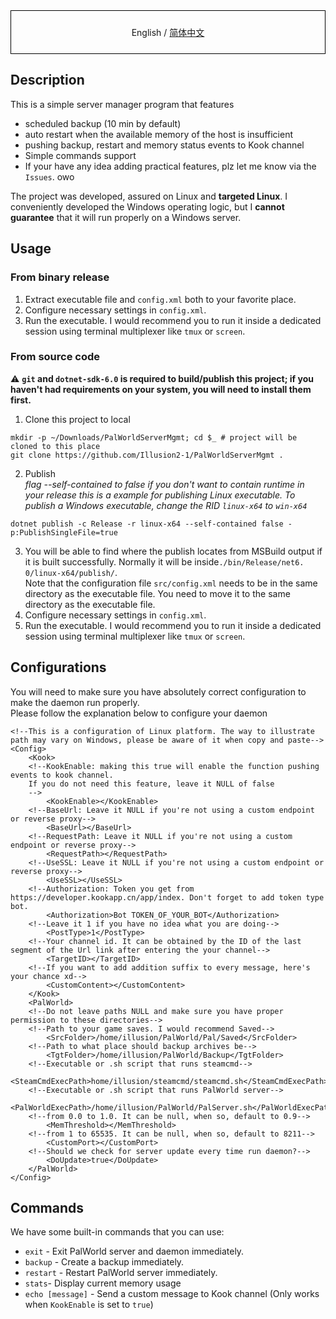 <div align="center" style="border: 1px solid black; padding: 10px;">

English / [简体中文](./README_CN.md)

</div>

## Description
This is a simple server manager program that features

- scheduled backup (10 min by default)
- auto restart when the available memory of the host is insufficient
- pushing backup, restart and memory status events to Kook channel
- Simple commands support
- If your have any idea adding practical features, plz let me know via the `Issues`. owo

The project was developed, assured on Linux and **targeted Linux**. I conveniently developed the Windows operating logic, but I **cannot guarantee** that it 
will 
run properly on a Windows server.
## Usage

### From binary release
1. Extract executable file and `config.xml` both to your favorite place.
2. Configure necessary settings in `config.xml`.
3. Run the executable. I would recommend you to run it inside a dedicated session using terminal multiplexer like `tmux` or `screen`.

### From source code
⚠️ **`git` and `dotnet-sdk-6.0` is required to build/publish this project; if you haven't had requirements on your system, you will need to install them 
first.**
1. Clone this project to local
```shell
mkdir -p ~/Downloads/PalWorldServerMgmt; cd $_ # project will be cloned to this place
git clone https://github.com/Illusion2-1/PalWorldServerMgmt .
```

2. Publish  
*flag --self-contained to false if you don't want to contain runtime in your release*
*this is a example for publishing Linux executable. To publish a Windows executable, change the RID `linux-x64` to `win-x64`*
```shell
dotnet publish -c Release -r linux-x64 --self-contained false -p:PublishSingleFile=true
```
3. You will be able to find where the publish locates from MSBuild output if it is built successfully. Normally it will be inside`./bin/Release/net6.
   0/linux-x64/publish/`.   
Note that the configuration file `src/config.xml` needs to be in the same directory as the executable file. You need to move it to the same directory as the executable file.
4. Configure necessary settings in `config.xml`.
5. Run the executable. I would recommend you to run it inside a dedicated session using terminal multiplexer like `tmux` or `screen`.

## Configurations
You will need to make sure you have absolutely correct configuration to make the daemon run properly.  
Please follow the explanation below to configure your daemon
```xaml
<!--This is a configuration of Linux platform. The way to illustrate path may vary on Windows, please be aware of it when copy and paste-->
<Config>
    <Kook>
    <!--KookEnable: making this true will enable the function pushing events to kook channel.
    If you do not need this feature, leave it NULL of false
    -->
        <KookEnable></KookEnable>
    <!--BaseUrl: Leave it NULL if you're not using a custom endpoint or reverse proxy-->
        <BaseUrl></BaseUrl>
    <!--RequestPath: Leave it NULL if you're not using a custom endpoint or reverse proxy-->
        <RequestPath></RequestPath>
    <!--UseSSL: Leave it NULL if you're not using a custom endpoint or reverse proxy-->
        <UseSSL></UseSSL>
    <!--Authorization: Token you get from https://developer.kookapp.cn/app/index. Don't forget to add token type bot.
        <Authorization>Bot TOKEN_OF_YOUR_BOT</Authorization>
    <!--Leave it 1 if you have no idea what you are doing-->
        <PostType>1</PostType>
    <!--Your channel id. It can be obtained by the ID of the last segment of the Url link after entering the your channel-->
        <TargetID></TargetID>
    <!--If you want to add addition suffix to every message, here's your chance xd-->
        <CustomContent></CustomContent>
    </Kook>
    <PalWorld>
    <!--Do not leave paths NULL and make sure you have proper permission to these directories-->
    <!--Path to your game saves. I would recommend Saved-->
        <SrcFolder>/home/illusion/PalWorld/Pal/Saved</SrcFolder>
    <!--Path to what place should backup archives be-->
        <TgtFolder>/home/illusion/PalWorld/Backup</TgtFolder>
    <!--Executable or .sh script that runs steamcmd-->
        <SteamCmdExecPath>home/illusion/steamcmd/steamcmd.sh</SteamCmdExecPath>
    <!--Executable or .sh script that runs PalWorld server-->
        <PalWorldExecPath>/home/illusion/PalWorld/PalServer.sh</PalWorldExecPath>
    <!--from 0.0 to 1.0. It can be null, when so, default to 0.9-->
        <MemThreshold></MemThreshold>
    <!--from 1 to 65535. It can be null, when so, default to 8211-->
        <CustomPort></CustomPort>
    <!--Should we check for server update every time run daemon?-->
        <DoUpdate>true</DoUpdate>
    </PalWorld>
</Config>
```

## Commands
We have some built-in commands that you can use:

- `exit` - Exit PalWorld server and daemon immediately.
- `backup` - Create a backup immediately.
- `restart` - Restart PalWorld server immediately.
- `stats`- Display current memory usage
- `echo [message]` - Send a custom message to Kook channel (Only works when `KookEnable` is set to `true`)